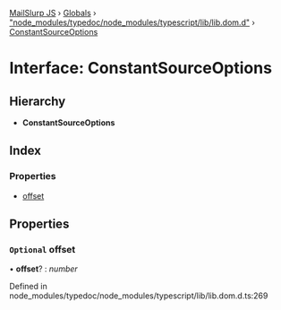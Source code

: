[MailSlurp JS](../README.md) › [Globals](../globals.md) › ["node_modules/typedoc/node_modules/typescript/lib/lib.dom.d"](../modules/_node_modules_typedoc_node_modules_typescript_lib_lib_dom_d_.md) › [ConstantSourceOptions](_node_modules_typedoc_node_modules_typescript_lib_lib_dom_d_.constantsourceoptions.md)

# Interface: ConstantSourceOptions

## Hierarchy

* **ConstantSourceOptions**

## Index

### Properties

* [offset](_node_modules_typedoc_node_modules_typescript_lib_lib_dom_d_.constantsourceoptions.md#optional-offset)

## Properties

### `Optional` offset

• **offset**? : *number*

Defined in node_modules/typedoc/node_modules/typescript/lib/lib.dom.d.ts:269
